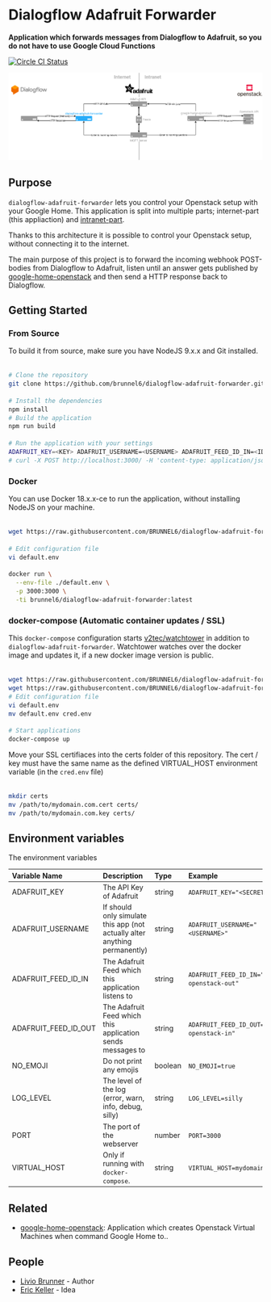 # Dialogflow Adafruit Forwarder

**Application which forwards messages from Dialogflow to Adafruit, so
you do not have to use Google Cloud Functions**

[![Circle CI Status](https://circleci.com/gh/BRUNNEL6/dialogflow-adafruit-forwarder.png?circle-token=77b4c5966fb00e3fb796572cff4be464beeab8c4&style=shield)](https://circleci.com/gh/BRUNNEL6/dialogflow-adafruit-forwarde)

![Architecture](assets/architecture.png)

## Purpose

`dialogflow-adafruit-forwarder` lets you control your Openstack setup with your Google Home. This application is split into multiple parts; internet-part (this appliaction) and [intranet-part](https://github.com/brunnel6/google-home-openstack).

Thanks to this architecture it is possible to control your Openstack setup, without connecting it to the internet.

The main purpose of this project is to forward the incoming webhook POST-bodies from Dialogflow to Adafruit, listen until an answer gets published by [google-home-openstack](https://github.com/brunnel6/google-home-openstack) and then send a HTTP response back to Dialogflow.

## Getting Started

### From Source

To build it from source, make sure you have NodeJS 9.x.x and Git installed.

```bash

# Clone the repository
git clone https://github.com/brunnel6/dialogflow-adafruit-forwarder.git

# Install the dependencies
npm install
# Build the application
npm run build

# Run the application with your settings
ADAFRUIT_KEY=<KEY> ADAFRUIT_USERNAME=<USERNAME> ADAFRUIT_FEED_ID_IN=<ID> ADAFRUIT_FEED_ID_OUT=<ID> npm start
# curl -X POST http://localhost:3000/ -H 'content-type: application/json' -d '{"query": "123123"}'

```

### Docker

You can use Docker 18.x.x-ce to run the application, without installing NodeJS on your
machine.

```bash

wget https://raw.githubusercontent.com/BRUNNEL6/dialogflow-adafruit-forwarder/master/default.env

# Edit configuration file
vi default.env

docker run \
  --env-file ./default.env \
  -p 3000:3000 \
  -ti brunnel6/dialogflow-adafruit-forwarder:latest

```

### docker-compose (Automatic container updates / SSL)

This `docker-compose` configuration starts [v2tec/watchtower](https://github.com/v2tec/watchtower) in addition to `dialogflow-adafruit-forwarder`. Watchtower watches over the docker image and updates it, if a new docker image version is public.

```bash

wget https://raw.githubusercontent.com/BRUNNEL6/dialogflow-adafruit-forwarder/master/default.env
wget https://raw.githubusercontent.com/BRUNNEL6/dialogflow-adafruit-forwarder/master/docker-compose.yml
# Edit configuration file
vi default.env
mv default.env cred.env

# Start applications
docker-compose up

```

Move your SSL certifiaces into the certs folder of this repository. The cert / key must have the same name as the defined VIRTUAL_HOST environment variable (in the `cred.env` file)

```bash

mkdir certs
mv /path/to/mydomain.com.cert certs/
mv /path/to/mydomain.com.key certs/

```

## Environment variables

The environment variables

| Variable Name        | Description                                                                | Type    | Example                                      | Default | Required |
|:---------------------|:---------------------------------------------------------------------------|:--------|:---------------------------------------------|:--------|:---------|
| ADAFRUIT_KEY         | The API Key of Adafruit                                                    | string  | `ADAFRUIT_KEY="<SECRET>"`                    | -       | true     |
| ADAFRUIT_USERNAME    | If should only simulate this app (not actually alter anything permanently) | string  | `ADAFRUIT_USERNAME="<USERNAME>"`             | -       | true     |
| ADAFRUIT_FEED_ID_IN  | The Adafruit Feed which this application listens to                        | string  | `ADAFRUIT_FEED_ID_IN="google-openstack-out"` | -       | true     |
| ADAFRUIT_FEED_ID_OUT | The Adafruit Feed which this application sends messages to                 | string  | `ADAFRUIT_FEED_ID_OUT="google-openstack-in"` | -       | true     |
| NO_EMOJI             | Do not print any emojis                                                    | boolean | `NO_EMOJI=true`                              | false   | false    |
| LOG_LEVEL            | The level of the log (error, warn, info, debug, silly)                     | string  | `LOG_LEVEL=silly`                            | info    | false    |
| PORT                 | The port of the webserver                                                  | number  | `PORT=3000`                                  | 3000    | false    |
| VIRTUAL_HOST         | Only if running with `docker-compose`.                                     | string  | `VIRTUAL_HOST=mydomain.com`                     | -       | false    |

## Related

- [google-home-openstack](https://github.com/BRUNNEL6/google-home-openstack): Application which creates Openstack Virtual Machines when command Google Home to..

## People

- [Livio Brunner](https://github.com/BrunnerLivio) - Author
- [Eric Keller](https://github.com/erickellerek1) - Idea
